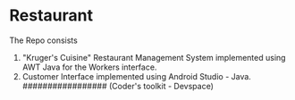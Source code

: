 # Restaurant

The Repo consists 
1) "Kruger's Cuisine" Restaurant Management System implemented using AWT Java for the Workers interface.
2) Customer Interface implemented using Android Studio - Java.
#################
(Coder's toolkit - Devspace)
